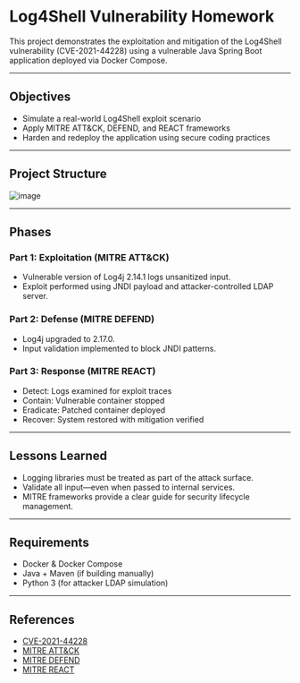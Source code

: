 # Log4Shell Vulnerability Homework

This project demonstrates the exploitation and mitigation of the Log4Shell vulnerability (CVE-2021-44228) using a vulnerable Java Spring Boot application deployed via Docker Compose.

---

## Objectives

- Simulate a real-world Log4Shell exploit scenario
- Apply MITRE ATT&CK, DEFEND, and REACT frameworks
- Harden and redeploy the application using secure coding practices

---

## Project Structure
![image](https://github.com/user-attachments/assets/81ce4a36-e1ec-4d7c-9642-aa2cbb60a93a)


---

## Phases

### Part 1: Exploitation (MITRE ATT&CK)
- Vulnerable version of Log4j 2.14.1 logs unsanitized input.
- Exploit performed using JNDI payload and attacker-controlled LDAP server.

### Part 2: Defense (MITRE DEFEND)
- Log4j upgraded to 2.17.0.
- Input validation implemented to block JNDI patterns.

### Part 3: Response (MITRE REACT)
- Detect: Logs examined for exploit traces
- Contain: Vulnerable container stopped
- Eradicate: Patched container deployed
- Recover: System restored with mitigation verified

---

## Lessons Learned

- Logging libraries must be treated as part of the attack surface.
- Validate all input—even when passed to internal services.
- MITRE frameworks provide a clear guide for security lifecycle management.

---

## Requirements

- Docker & Docker Compose
- Java + Maven (if building manually)
- Python 3 (for attacker LDAP simulation)

---

## References

- [CVE-2021-44228](https://nvd.nist.gov/vuln/detail/CVE-2021-44228)
- [MITRE ATT&CK](https://attack.mitre.org/)
- [MITRE DEFEND](https://defend.mitre.org/)
- [MITRE REACT](https://www.mitre.org/publications/technical-papers/react-a-framework-for-incidence-response)


